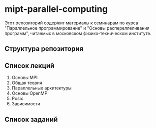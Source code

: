 mipt-parallel-computing
=======================

Этот репозиторий содержит материалы к семинарам по курса "Параллельное
программирование" и "Основы распереллеливания программ", читаемых в московском
физико-техническом институте.

## Структура репозитория

## Список лекций

1. Основы MPI
2. Общая теория
2. Параллельные архитектуры
3. Основы OpenMP
4. Posix
4. Зависимости

## Список заданий

